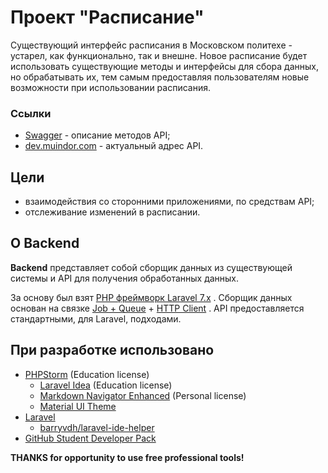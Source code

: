 Проект "Расписание"
===================

Существующий интерфейс расписания в Московском политехе - устарел, как функционально, так и внешне.
Новое расписание будет использовать существующие методы и интерфейсы для сбора данных, но обрабатывать их, тем самым предоставляя пользователям новые возможности при использовании расписания.

### Ссылки
- [Swagger](https://mpu-muindor.github.io/swagger-api/) - описание методов API;
- [dev.muindor.com](https://dev.muindor.com) - актуальный адрес API.

Цели
----

- взаимодействия со сторонними приложениями, по средствам API;
- отслеживание изменений в расписании.

О Backend
---------

**Backend** представляет собой сборщик данных из существующей системы и API для получения обработанных данных. 

За основу был взят [PHP фреймворк Laravel 7.x](https://laravel.com/) .
Сборщик данных основан на связке [Job + Queue](https://laravel.com/docs/7.x/queues) + [HTTP Client](https://laravel.com/docs/7.x/http-client) .
API предоставляется стандартными, для Laravel, подходами.

При разработке использовано
---------------------------
- [PHPStorm](https://www.jetbrains.com/phpstorm/) (Education license)
  - [Laravel Idea](https://plugins.jetbrains.com/plugin/13441-laravel-idea) (Education license)
  - [Markdown Navigator Enhanced](https://plugins.jetbrains.com/plugin/7896-markdown-navigator-enhanced) (Personal license)
  - [Material UI Theme](https://plugins.jetbrains.com/plugin/8006-material-theme-ui)
- [Laravel](https://laravel.com/)
  - [barryvdh/laravel-ide-helper](https://github.com/barryvdh/laravel-ide-helper)
- [GitHub Student Developer Pack](https://education.github.com/pack) 

**THANKS for opportunity to use free professional tools!**
